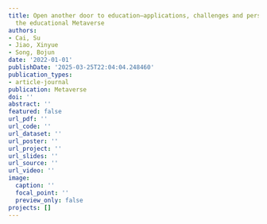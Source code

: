 ```yaml
---
title: Open another door to education—applications, challenges and perspectives of
  the educational Metaverse
authors:
- Cai, Su
- Jiao, Xinyue
- Song, Bojun
date: '2022-01-01'
publishDate: '2025-03-25T22:04:04.248460'
publication_types:
- article-journal
publication: Metaverse
doi: ''
abstract: ''
featured: false
url_pdf: ''
url_code: ''
url_dataset: ''
url_poster: ''
url_project: ''
url_slides: ''
url_source: ''
url_video: ''
image:
  caption: ''
  focal_point: ''
  preview_only: false
projects: []
---
```


